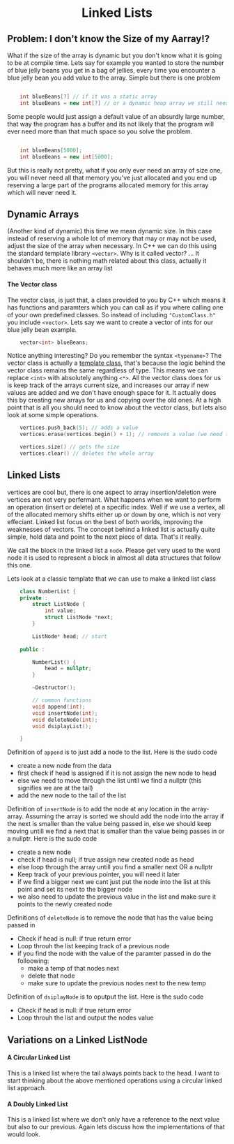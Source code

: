 <div align="center"><h1> Linked Lists </h1></div> 


## Problem: I don't know the Size of my Aarray!?
What if the size of the array is dynamic but you don't know what it is going to be at compile time. Lets say for example you wanted to store the number of blue jelly beans you get in a bag of jellies, every time you encounter a blue jelly bean you add value to the array. Simple but there is one problem

```c++

    int blueBeans[?] // if it was a static array 
    int blueBeans = new int[?] // or a dynamic heap array we still need to know the size

```

Some people would just assign a default value of an absurdly large number, that way the program has a buffer and its not likely that the program will ever need more than that much space so you solve the problem. 

```c++

    int blueBeans[5000];
    int blueBeans = new int[5000];

```

But this is really not pretty, what if you only ever need an array of size one, you will never need all that memory you've just allocated and you end up reserving a large part of the programs allocated memory for this array which will never need it. 

## Dynamic Arrays 
(Another kind of dynamic) this time we mean dynamic size. In this case instead of reserving a whole lot of memory that may or may not be used, adjust the size of the array when necessary. In C++ we can do this using the standard template library `<vector>`. Why is it called vector? ... It shouldn't be, there is nothing math related about this class, actually it behaves much more like an array list 

#### The Vector class
The vector class, is just that, a class provided to you by C++ which means it has functions and paramters which you can call as if you where calling one of your own predefined classes. So instead of including `"CustomClass.h"` you include `<vector>`. 
Lets say we want to create a vector of ints for our blue jelly bean example.


```c++
    vector<int> blueBeans;

```

Notice anything interesting? Do you remember the syntax `<typename>`? The vector class is actually a [template class](https://gitlab.com/Paul_Wood_96/tutoring/-/blob/master/COS110/notes/Templates.md#class-templates), that's because the logic behind the vector class remains the same regardless of type. This means we can replace `<int>` with absolutely anything `<*>`. All the vector class does for us is keep track of the arrays current size, and increases our array if new values are added and we don't have enough space for it. It actually does this by creating new arrays for us and copying over the old ones. At a high point that is all you should need to know about the vector class, but lets also look at some simple operations. 



```c++
    vertices.push_back(5); // adds a value 
    vertices.erase(vertices.begin() + 1); // removes a value (we need to pass in an iterator)

    vertices.size() // gets the size
    vertices.clear() // deletes the whole array
```

## Linked Lists 
vertices are cool but, there is one aspect to array insertion/deletion were vertices are not very perfermant. What happens when we want to perform an operation (insert or delete) at a specific index. Well if we use a vertex, all of the allocated memory shifts either up or down by one, which is not very effeciant. 
Linked list focus on the best of both worlds, improving the weaknesses of vectors. The concept behind a linked list is actually quite simple, hold data and point to the next piece of data. That's it really. 

We call the block in the linked list a `node`. Please get very used to the word node it is used to represent a block in almost all data structures that follow this one. 

Lets look at a classic template that we can use to make a linked list class 


```c++
    class NumberList {
    private :
        struct ListNode {
            int value;
            struct ListNode *next;
        }

        ListNode* head; // start 
    
    public :

        NumberList() {
            head = nullptr;
        }

        ~Destructor();

        // common functions
        void append(int);
        void insertNode(int);
        void deleteNode(int);
        void dsiplayList();

    }

```

Definition of `append` is to just add a node to the list. Here is the sudo code 

* create a new node from the data 
* first check if head is assigned if it is not assign the new node to head 
* else we need to move through the list until we find a nullptr (this signifies we are at the tail)
* add the new node to the tail of the list

Definition of `insertNode` is to add the node at any location in the array-
 array. Assuming the array is sorted we should add the node into the array if the next is smaller than the value being passed in, else we should keep moving untill we find a next that is smaller than the value being passes in or a nullptr. Here is the sudo code

* create a new node
* check if head is null; if true assign new created node as head 
* else loop through the array untill you find a smaller next OR a nullptr
* Keep track of your previous pointer, you will need it later
* if we find a bigger next we cant just put the node into the list at this point and set its next to the bigger node
* we also need to update the previous value in the list and make sure it points to the newly created node 

Definitions of `deleteNode` is to remove the node that has the value being passed in 

* Check if head is null: if true return error 
* Loop throuh the list keeping track of a previous node
* if you find the node with the value of the paramter passed in do the folloowing:
    * make a temp of that nodes next 
    * delete that node 
    * make sure to update the previous nodes next to the new temp

Definition of `dsiplayNode` is to oputput the list. Here is the sudo code 
* Check if head is null: if true return error 
* Loop throuh the list and output the nodes value

## Variations on a Linked ListNode

#### A Circular Linked List
This is a linked list where the tail always points back to the head. 
I want to start thinking about the above mentioned operations using a circular linked list approach. 

#### A Doubly Linked List
This is a linked list where we don't only have a reference to the next value but also to our previous. 
Again lets discuss how the implementations of that would look.  




